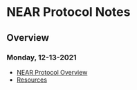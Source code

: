 # NEAR Protocol Notes

## Overview

### Monday, 12-13-2021
* [NEAR Protocol Overview](https://hackmd.io/@nearly-learning/nci)
* [Resources](https://drive.google.com/drive/folders/1w2bJSNOP_-G_NhmuwYnmclGZKblLcSwe)